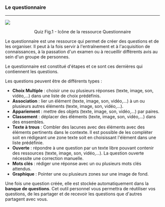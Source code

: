 ### Le questionnaire
---
![](https://github.com/claroline/doc/blob/master/fr/resources/quiz/images/quiz_fig1.png)

<p style="text-align:center;">Quiz Fig.1 - Icône de la ressource Questionnaire</p>

Le questionnaire est une ressource qui permet de créer des questions et de les organiser.
Il peut à la fois servir à l'entraînement et à l'acquisition de connaissances, à la passation d'un examen ou à recueillir différents avis au sein d'un groupe de personnes.

Le questionnaire est constitué d'étapes et ce sont ces dernières qui contiennent les questions. 

Les questions peuvent être de différents types :
- **Choix Multiple** : choisir une ou plusieurs réponses (texte, image, son, vidéo,...) dans une liste de choix prédéfinis.
- **Association** : lier un élément (texte, image, son, vidéo,...) à un ou plusieurs autres éléments (texte, image, son, vidéo,...).
- **Appariement** :  mettre des objets (texte, image, son, vidéo,...) par paires.
- **Classement** : déplacer des éléments (texte, image, son, vidéo,...) dans des ensembles.
- **Texte à trous** : Combler des lacunes avec des éléments avec des éléments pertinents dans le contexte. Il est possible de les compléter soit en rédigeant une zone texte soit en choisissant l'élément dans une liste prédéfinie.
- **Ouverte** : répondre à une question par un texte libre pouvant contenir des ressources (texte, image, son, vidéo,...). La question ouverte nécessite une correction manuelle.
- **Mots clés** : rédiger une réponse avec un ou plusieurs mots clés attendus.
- **Graphique** : Pointer une ou plusieurs zones sur une image de fond.

Une fois une question créée, elle est stockée automatiquement dans la **banque de questions**. Cet outil personnel vous permettra de réutiliser vos questions, de les partager et de recevoir les questions que d'autres partagent avec vous.
